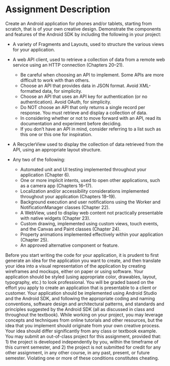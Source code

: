 # Assignment Description
Create an Android application for phones and/or tablets, starting from scratch, that is of your own creative design. Demonstrate the components and features of the Android SDK by including the following in your project:

- A variety of Fragments and Layouts, used to structure the various views for your application.
- A web API client, used to retrieve a collection of data from a remote web service using an HTTP connection (Chapters 20–21).

  - Be careful when choosing an API to implement. Some APIs are more difficult to work with than others.
  - Choose an API that provides data in JSON format. Avoid XML-formatted data, for simplicity.
  - Choose an API that uses an API key for authentication (or no authentication). Avoid OAuth, for simplicity.
  - Do NOT choose an API that only returns a single record per response. You must retrieve and display a collection of data.
  - In considering whether or not to move forward with an API, read its documentation and experiment before deciding.
  - If you don’t have an API in mind, consider referring to a list such as this one or this one for inspiration.

- A RecyclerView used to display the collection of data retrieved from the API, using an appropriate layout structure.
- Any two of the following:

  - Automated unit and UI testing implemented throughout your application (Chapter 6).
  - One or more implicit intents, used to open other applications, such as a camera app (Chapters 16–17).
  - Localization and/or accessibility considerations implemented throughout your application (Chapters 18–19).
  - Background execution and user notifications using the Worker and NotificationManager classes (Chapter 22).
  - A WebView, used to display web content not practically presentable with native widgets (Chapter 23).
  - Custom drawing, implemented using custom views, touch events, and the Canvas and Paint classes (Chapter 24).
  - Property animations implemented effectively within your application (Chapter 25).
  - An approved alternative component or feature.

Before you start writing the code for your application, it is prudent to first generate an idea for the application you want to create, and then translate your idea into a visual representation of the application by creating wireframes and mockups, either on paper or using software.
Your application should be styled (using appropriate color, drawables, layout, typography, etc.) to look professional. You will be graded based on the effort you apply to create an application that is presentable to a client or customer.
Your application should be implemented using Android Studio and the Android SDK, and following the appropriate coding and naming conventions, software design and architectural patterns, and standards and principles suggested by the Android SDK (all as discussed in class and throughout the textbook).
While working on your project, you may leverage concepts and techniques from online tutorials and other resources, but the idea that you implement should originate from your own creative process. Your idea should differ significantly from any class or textbook example.
You may submit an out-of-class project for this assignment, provided that: 1) the project is developed independently by you, within the timeframe of this current semester, and 2) the project is not submitted for credit for any other assignment, in any other course, in any past, present, or future semester. Violating one or more of these conditions constitutes cheating.
